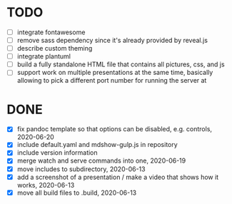 # TODO

- [ ] integrate fontawesome
- [ ] remove sass dependency since it's already provided by reveal.js
- [ ] describe custom theming
- [ ] integrate plantuml
- [ ] build a fully standalone HTML file that contains all pictures, css, and js
- [ ] support work on multiple presentations at the same time, basically
  allowing to pick a different port number for running the server at

# DONE

- [x] fix pandoc template so that options can be disabled, e.g.  controls, 2020-06-20
- [x] include default.yaml and mdshow-gulp.js in repository
- [x] include version information
- [x] merge watch and serve commands into one, 2020-06-19
- [x] move includes to subdirectory, 2020-06-13
- [x] add a screenshot of a presentation / make a video that shows how it works, 2020-06-13
- [x] move all build files to .build, 2020-06-13

